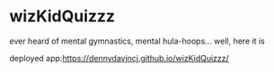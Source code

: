 # wizKidQuizzz
ever heard of mental gymnastics, mental hula-hoops... well, here it is

deployed app:https://dennydavjncj.github.io/wizKidQuizzz/
